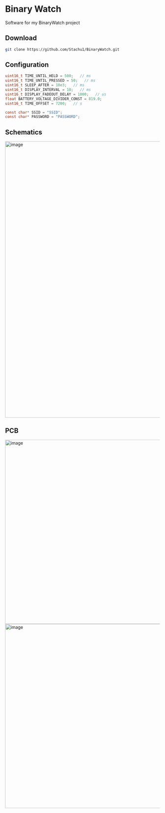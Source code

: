 # Binary Watch
Software for my BinaryWatch project

## Download
```bash
git clone https://github.com/Stachu1/BinaryWatch.git
```

## Configuration
```C
uint16_t TIME_UNTIL_HELD = 500;   // ms
uint16_t TIME_UNTIL_PRESSED = 50;   // ms
uint16_t SLEEP_AFTER = 10e3;   // ms
uint16_t DISPLAY_INTERVAL = 10;   // ms
uint16_t DISPLAY_FADEOUT_DELAY = 1000;   // us
float BATTERY_VOLTAGE_DIVIDER_CONST = 819.0;
uint16_t TIME_OFFSET = 7200;   // s

const char* SSID = "SSID";
const char* PASSWORD = "PASSWORD";
```


## Schematics
<img width="900" alt="image" src="https://github.com/Stachu1/BinaryWatch/assets/77758413/718a6995-e900-4522-94f9-3dbb38ad5476">

## PCB
<img width="600" alt="image" src="https://github.com/Stachu1/BinaryWatch/assets/77758413/4237f26e-06eb-4fcf-aa43-a79c29e1bfd3">
<img width="600" alt="image" src="https://github.com/Stachu1/BinaryWatch/assets/77758413/b6410de8-cd46-4e58-93c7-38262990655e">
